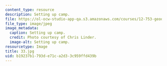 ```yaml
---
content_type: resource
description: Setting up camp.
file: https://ol-ocw-studio-app-qa.s3.amazonaws.com/courses/12-753-geodynamics-seminar-spring-2006/b19237b1793de71ca2d33c959ffd439b_33.jpg
file_type: image/jpeg
image_metadata:
  caption: Setting up camp.
  credit: Photo courtesy of Chris Linder.
  image-alt: Setting up camp.
resourcetype: Image
title: 33.jpg
uid: b19237b1-793d-e71c-a2d3-3c959ffd439b
---
```


